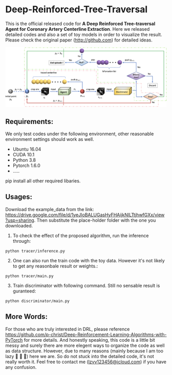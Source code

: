 # Deep-Reinforced-Tree-Traversal
This is the official released code for **A Deep Reinforced Tree-traversal Agent for Coronary Artery Centerline Extraction**. 
Here we released detailed codes and also a set of toy models in order to visualize the result. Please check the original paper (http://github.com) for detailed ideas.

![alt text](images/pipeline.png "pipeline")

## Requirements:
We only test codes under the following environment, other reasonable environment settings should work as well.
* Ubuntu 16.04
* CUDA 10.1
* Python 3.8
* Pytorch 1.6.0
*  .....

pip install all other required libaries.

## Usages:
Download the example_data from the link: https://drive.google.com/file/d/1yeJIoBALUGasHyFHAijkNILTtjhwfGXx/view?usp=sharing. Then substitute the place-holder folder with the one you downloaded.

1. To check the effect of the proposed algorithm, run the inference through:
```shell
python tracer/inference.py
```
2. One can also run the train code with the toy data. However it's not likely to get any reasonbale result or weights.:
```shell
python tracer/main.py
```
3. Train discriminator with following command. Still no sensable result is guranteed:
```shell
python discriminator/main.py
```
## More Words:
For those who are truly interested in DRL, please reference https://github.com/p-christ/Deep-Reinforcement-Learning-Algorithms-with-PyTorch for more details.
And honestly speaking, this code is a little bit messy and surely there are more elegent ways to organize the code as well as data structure. However, due to many reasons (mainly because I am too lazy	:ghost:	:ghost:	:ghost:) here we are. So do not stuck into the detailed code, it's not really worth it. Feel free to contact me (lzvv123456@icloud.com) if you have any confusion.
